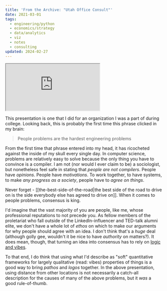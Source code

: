 ```yaml
---
title: 'From the Archive: "Utah Office Consult"'
date: 2021-03-01
tags:
  - engineering/python
  - economics/strategy
  - data/analytics
  - viz
  - notes
  - consulting
updated: 2024-02-27
---
```

<iframe src="https://docs.google.com/gview?url=https://chaoticgood.computer/assets/utah_office_update.pdf&embedded=true"></iframe>

This presentation is one that I did for an organization I was a part of during college. Looking back, this is probably the first time this phrase clicked in my brain:

> People problems are the hardest engineering problems

From the first time that phrase entered into my head, it has ricocheted against the inside of my skull every single day. In computer science, problems are relatively easy to solve because the only thing you have to convince is a compiler. I am not (nor would I ever claim to be) a sociologist, but nonetheless feel safe in stating that *people are not compilers*. People have *opinions*. People have *motivations*. To work together, to have systems, to make *any progress as a society*, people have to *agree on things*.

Never forget - [[the-best-side-of-the-road|the best side of the road to drive on is the side everybody else has agreed to drive on]]. When it comes to people problems, consensus is king.

I'd imagine that the vast majority of you are people, like me, whose professional reputations to not precede you. As fellow members of the proletariat who fall outside of the LinkedIn-influencer and TED-talk alumni elite, we don't have a whole lot of *ethos* on which to make our arguments for why people should agree with an idea. I don't think that's a *huge* deal (although golly gee, wouldn't it be nice to have *authority* on matters?). It does mean, though, that turning an idea into consensus has to rely on [logic and vibes](https://youtu.be/eHu51ZUmIlc?si=AatscwGua4CdxTVj&t=73).

To that end, I do think that using what I'd describe as "soft" quantitative frameworks for largely qualitative (read: vibes) properties of things is a good way to bring *pathos* and *logos* together. In the above presentation, using distance from other locations is not necessarily a catch-all description for the causes of many of the above problems, but it *was* a good rule-of-thumb.